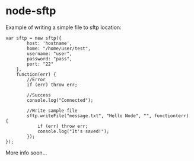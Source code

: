 # node-sftp

Example of writing a simple file to sftp location:

	var sftp = new sftp({
			host: 'hostname',
			home: "/home/user/test",
			username: "user",
			password: "pass",
			port: "22"
		},
		function(err) {
			//Error
			if (err) throw err;

			//Success
			console.log("Connected");

			//Write sample file
			sftp.writeFile("message.txt", "Hello Node", "", function(err) {
				if (err) throw err;
				console.log("It's saved!");
			});
	});


More info soon...
